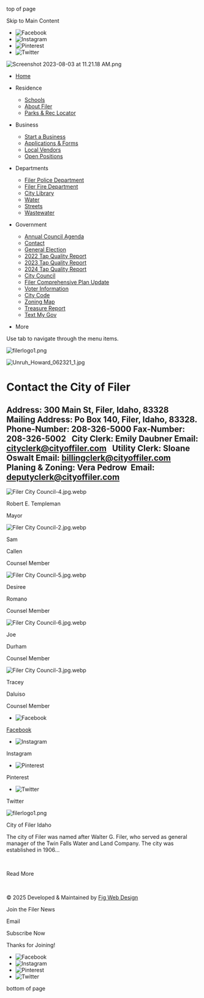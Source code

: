 top of page

Skip to Main Content

- ![Facebook](https://static.wixstatic.com/media/d3470ec8ca26475da4b228f0199b5d3d.png/v1/fill/w_22,h_22,al_c,q_85,usm_0.66_1.00_0.01,enc_avif,quality_auto/d3470ec8ca26475da4b228f0199b5d3d.png)
- ![Instagram](https://static.wixstatic.com/media/d7ffe259c9e54f59837481b3dd0130eb.png/v1/fill/w_22,h_22,al_c,q_85,usm_0.66_1.00_0.01,enc_avif,quality_auto/d7ffe259c9e54f59837481b3dd0130eb.png)
- ![Pinterest](https://static.wixstatic.com/media/e2cfdb3b26514f2e9e4518f37213b99c.png/v1/fill/w_22,h_22,al_c,q_85,usm_0.66_1.00_0.01,enc_avif,quality_auto/e2cfdb3b26514f2e9e4518f37213b99c.png)
- ![Twitter](https://static.wixstatic.com/media/7177d158c36d432b93f51e54f80e2f3c.png/v1/fill/w_22,h_22,al_c,q_85,usm_0.66_1.00_0.01,enc_avif,quality_auto/7177d158c36d432b93f51e54f80e2f3c.png)

<!--THE END-->

![Screenshot 2023-08-03 at 11.21.18 AM.png](https://static.wixstatic.com/media/e09eae_7e487fc3b28a4de98e9fe462b07d58b1~mv2.png/v1/fill/w_126,h_27,al_c,q_85,usm_0.66_1.00_0.01,enc_avif,quality_auto/Screenshot%202023-08-03%20at%2011_21_18%20AM.png)

- [Home](https://www.cityoffiler.us)
- Residence
  
  - [Schools](https://www.cityoffiler.us/copy-of-pay-bill)
  - [About Filer](https://www.cityoffiler.us/copy-of-schools-1)
  - [Parks &amp; Rec Locator](https://www.cityoffiler.us/store-locator)
- Business
  
  - [Start a Business](https://www.cityoffiler.us/copy-of-about-filer)
  - [Applications &amp; Forms](https://www.cityoffiler.us/copy-of-filer-police-department-1)
  - [Local Vendors](https://www.cityoffiler.us/copy-of-start-a-business)
  - [Open Positions](https://www.cityoffiler.us/copy-of-about-filer-3)
- Departments
  
  - [Filer Police Department](https://www.cityoffiler.us/about-1)
  - [Filer Fire Department](https://www.cityoffiler.us/copy-of-filer-police-department-2)
  - [City Library](https://www.cityoffiler.us/copy-of-filer-police-department-3)
  - [Water](https://www.cityoffiler.us/copy-of-city-council)
  - [Streets](https://www.cityoffiler.us/copy-of-watewater)
  - [Wastewater](https://www.cityoffiler.us/copy-of-water)
- Government
  
  - [Annual Council Agenda](https://www.cityoffiler.us/copy-of-about-filer-2)
  - [Contact](https://www.cityoffiler.us/copy-of-city-counsel)
  - [General Election](https://www.cityoffiler.us/copy-of-contact)
  - [2022 Tap Quality Report](https://www.cityoffiler.us/tapwater)
  - [2023 Tap Quality Report](https://www.cityoffiler.us/copy-of-2022-tap-quality-report)
  - [2024 Tap Quality Report](https://www.cityoffiler.us/_files/ugd/e09eae_5b8dee1f457742c0ace1417bb950e62f.docx?dn=Quality%20on%20Tap%20Report%202024.docx)
  - [City Council](https://www.cityoffiler.us/team-3)
  - [Filer Comprehensive Plan Update](https://www.cityoffiler.us/comprehensive)
  - [Voter Information](https://twinfallscounty.org/election)
  - [City Code](https://codelibrary.amlegal.com/codes/filerid/latest/overview)
  - [Zoning Map](https://www.cityoffiler.us/_files/ugd/e09eae_77ef0ffa823241fabc3222940dff7554.pdf)
  - [Treasure Report](https://www.cityoffiler.us/_files/ugd/e09eae_36c2e8ff7e9f4bbbb4eec40945a6592c.docx?dn=City%20of%20Filer%20-%20Quarterly%20Water%20Q3.docx)
  - [Text My Gov](https://www.cityoffiler.us/copy-of-about-filer-1)
- More

<!--THE END-->

Use tab to navigate through the menu items.

![filerlogo1.png](https://static.wixstatic.com/media/e09eae_81c485c584334726affc042ec4d91459~mv2.png/v1/fill/w_225,h_150,al_c,q_85,usm_0.66_1.00_0.01,enc_avif,quality_auto/filerlogo1.png)

![Unruh_Howard_062321_1.jpg](https://static.wixstatic.com/media/e09eae_253a2afcda764ad7b7c63ace893a307d~mv2.jpg/v1/fill/w_1265,h_302,al_c,q_85,usm_0.66_1.00_0.01,enc_avif,quality_auto/e09eae_253a2afcda764ad7b7c63ace893a307d~mv2.jpg)

# Contact the City of Filer

## Address: 300 Main St, Filer, Idaho, 83328 Mailing Address: Po Box 140, Filer, Idaho, 83328. Phone-Number: 208-326-5000 Fax-Number: 208-326-5002   City Clerk: Emily Daubner Email: [cityclerk@cityoffiler.com](mailto:cityclerk@cityoffiler.com)   Utility Clerk: Sloane Oswalt Email: [billingclerk@cityoffiler.com](mailto:billingclerk@cityoffiler.com)   Planing &amp; Zoning: Vera Pedrow  Email: [deputyclerk@cityoffiler.com](mailto:deputyclerk@cityoffiler.com)

![Filer City Council-4.jpg.webp](https://static.wixstatic.com/media/e09eae_3845f8b81d4a402a8b97dd364d97fa40~mv2.webp/v1/fill/w_211,h_331,al_c,q_80,usm_0.66_1.00_0.01,enc_avif,quality_auto/Filer%20City%20Council-4_jpg.webp)

Robert E. Templeman

Mayor

![Filer City Council-2.jpg.webp](https://static.wixstatic.com/media/e09eae_8398caf5a2d74b3d9668394b6fdbb75e~mv2.webp/v1/fill/w_211,h_331,al_c,q_80,usm_0.66_1.00_0.01,enc_avif,quality_auto/Filer%20City%20Council-2_jpg.webp)

Sam

Callen

Counsel Member

![Filer City Council-5.jpg.webp](https://static.wixstatic.com/media/e09eae_1a107115b1fc402bab68fba61a54c03b~mv2.webp/v1/fill/w_211,h_331,al_c,q_80,usm_0.66_1.00_0.01,enc_avif,quality_auto/Filer%20City%20Council-5_jpg.webp)

Desiree

Romano

Counsel Member

![Filer City Council-6.jpg.webp](https://static.wixstatic.com/media/e09eae_071cc474f41346dba7096959f9066daa~mv2.webp/v1/fill/w_211,h_331,al_c,q_80,usm_0.66_1.00_0.01,enc_avif,quality_auto/Filer%20City%20Council-6_jpg.webp)

Joe

Durham

Counsel Member

![Filer City Council-3.jpg.webp](https://static.wixstatic.com/media/e09eae_a8dfc7f5666341359f038421f118a3a4~mv2.webp/v1/fill/w_211,h_331,al_c,q_80,usm_0.66_1.00_0.01,enc_avif,quality_auto/Filer%20City%20Council-3_jpg.webp)

Tracey

Daluiso

Counsel Member

- ![Facebook](https://static.wixstatic.com/media/23fd2a2be53141ed810f4d3dcdcd01fa.png/v1/fill/w_25,h_25,al_c,q_85,usm_0.66_1.00_0.01,enc_avif,quality_auto/23fd2a2be53141ed810f4d3dcdcd01fa.png)

[Facebook](https://www.facebook.com/cityoffiler)

- ![Instagram](https://static.wixstatic.com/media/81af6121f84c41a5b4391d7d37fce12a.png/v1/fill/w_25,h_25,al_c,q_85,usm_0.66_1.00_0.01,enc_avif,quality_auto/81af6121f84c41a5b4391d7d37fce12a.png)

Instagram

- ![Pinterest](https://static.wixstatic.com/media/9c486556465843c5850fabfd68dfae49.png/v1/fill/w_25,h_25,al_c,q_85,usm_0.66_1.00_0.01,enc_avif,quality_auto/9c486556465843c5850fabfd68dfae49.png)

Pinterest

- ![Twitter](https://static.wixstatic.com/media/01ab6619093f45388d66736ec22e5885.png/v1/fill/w_25,h_25,al_c,q_85,usm_0.66_1.00_0.01,enc_avif,quality_auto/01ab6619093f45388d66736ec22e5885.png)

Twitter

![filerlogo1.png](https://static.wixstatic.com/media/e09eae_81c485c584334726affc042ec4d91459~mv2.png/v1/crop/x_238,y_0,w_1350,h_1200/fill/w_159,h_141,al_c,q_85,usm_0.66_1.00_0.01,enc_avif,quality_auto/filerlogo1.png)

City of Filer Idaho

The city of Filer was named after Walter G. Filer, who served as general manager of the Twin Falls Water and Land Company. The city was established in 1906...

 

Read More

 

© 2025 Developed &amp; Maintained by [Fig Web Design](https://www.figwebdesign.com)

Join the Filer News

Email

Subscribe Now

Thanks for Joining!

- ![Facebook](https://static.wixstatic.com/media/23fd2a2be53141ed810f4d3dcdcd01fa.png/v1/fill/w_21,h_21,al_c,q_85,usm_0.66_1.00_0.01,enc_avif,quality_auto/23fd2a2be53141ed810f4d3dcdcd01fa.png)
- ![Instagram](https://static.wixstatic.com/media/81af6121f84c41a5b4391d7d37fce12a.png/v1/fill/w_21,h_21,al_c,q_85,usm_0.66_1.00_0.01,enc_avif,quality_auto/81af6121f84c41a5b4391d7d37fce12a.png)
- ![Pinterest](https://static.wixstatic.com/media/9c486556465843c5850fabfd68dfae49.png/v1/fill/w_21,h_21,al_c,q_85,usm_0.66_1.00_0.01,enc_avif,quality_auto/9c486556465843c5850fabfd68dfae49.png)
- ![Twitter](https://static.wixstatic.com/media/01ab6619093f45388d66736ec22e5885.png/v1/fill/w_21,h_21,al_c,q_85,usm_0.66_1.00_0.01,enc_avif,quality_auto/01ab6619093f45388d66736ec22e5885.png)

bottom of page